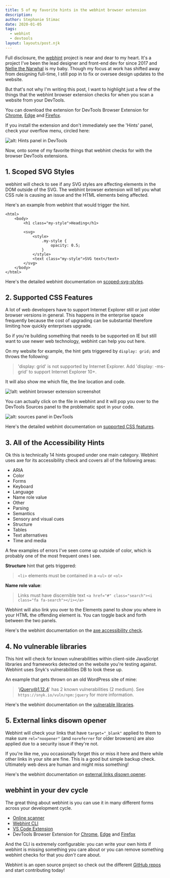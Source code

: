 ```yaml
---
title: 5 of my favorite hints in the webhint browser extension
description: 
author: Stephanie Stimac
date: 2020-01-05
tags:
  - webhint
  - devtools
layout: layouts/post.njk
---
```


Full disclosure, the [webhint](https://webhint.io) project is near and dear to my heart. It's a project I've been the lead designer and front-end dev for since 2017 and [Nellie the Narwhal](https://github.com/webhintio/artwork) is my baby. Though my focus at work has shifted away from designing full-time, I still pop in to fix or oversee design updates to the website. 

But that's not why I'm writing this post, I want to highlight just a few of the things that the webhint browser extension checks for when you scan a website from your DevTools. 

You can download the extension for DevTools Browser Extension for [Chrome](https://chrome.google.com/webstore/detail/webhint/gccemnpihkbgkdmoogenkbkckppadcag), [Edge](https://microsoftedge.microsoft.com/addons/detail/mlgfbihcfnkaenjpdcngdnhcpkdmcdee) and [Firefox](https://addons.mozilla.org/en-US/firefox/addon/webhint/). 

If you install the extension and don't immediately see the 'Hints' panel, check your overflow menu, circled here:


![alt: Hints panel in DevTools](../../img/post-8/webhint-devtools.jpg)

Now, onto some of my favorite things that webhint checks for with the browser DevTools extensions.


## 1. Scoped SVG Styles

webhint will check to see if any SVG styles are affecting elements in the DOM outside of the SVG. The webhint browser extension will tell you what CSS rule is causing an issue and the HTML elements being affected. 

Here's an example from webhint that would trigger the hint. 

```
<html>
    <body>
        <h1 class="my-style">Heading</h1>

        <svg>
            <style>
                .my-style {
                    opacity: 0.5;
                }
            </style>
            <text class="my-style">SVG text</text>
        </svg>
    </body>
</html>
```
Here's the detailed webhint documentation on [scoped-svg-styles](https://webhint.io/docs/user-guide/hints/hint-scoped-svg-styles/).



## 2. Supported CSS Features

A lot of web developers have to support Internet Explorer still or just older browser versions in general. This happens in the enterprise space frequently because the cost of upgrading can be substantial therefore limiting how quickly enterprises upgrade. 

So if you're building something that needs to be supported on IE but still want to use newer web technology, webhint can help you out here. 

On my website for example, the hint gets triggered by `display: grid;` and throws the following: 

> 'display: grid' is not supported by Internet Explorer. Add 'display: -ms-grid' to support Internet Explorer 10+.

It will also show me which file, the line location and code. 

![!alt: webhint browser extension screenshot](../../img/post-8/webhint.jpg)

You can actually click on the file in webhint and it will pop you over to the DevTools Sources panel to the problematic spot in your code.

![alt: sources panel in DevTools](../../img/post-8/sources.jpg)

Here's the detailed webhint documentation on [supported CSS features](https://webhint.io/docs/user-guide/hints/hint-compat-api/css/).

## 3. All of the Accessibility Hints

Ok this is technically 14 hints grouped under one main category. Webhint uses axe for its accessibility check and covers all of the following areas: 

* ARIA
* Color
* Forms
* Keyboard
* Language
* Name role value
* Other
* Parsing
* Semantics
* Sensory and visual cues
* Structure
* Tables
* Text alternatives
* Time and media

A few examples of errors I've seen come up outside of color, which is probably one of the most frequent ones I see. 

**Structure** hint that gets triggered:
> `<li>` elements must be contained in a `<ul>` or `<ol> `

**Name role value**:
> Links must have discernible text 
> `<a href="#" class="search"><i class="fa fa-search"></i></a>`

Webhint will also link you over to the Elements panel to show you where in your HTML the offending element is. You can toggle back and forth between the two panels. 

Here's the webhint documentation on the [axe accessibility check](https://webhint.io/docs/user-guide/hints/hint-axe/).

## 4. No vulnerable libraries 

This hint will check for known vulnerabilities within client-side JavaScript libraries and frameworks detected on the website you're testing against. Webhint uses Snyk's vulnerabilities DB to look these up.

An example that gets thrown on an old WordPress site of mine: 

> 'jQuery@1.12.4' has 2 known vulnerabilities (2 medium). See `https://snyk.io/vuln/npm:jquery` for more information.

Here's the webhint documentation on the [vulnerable libraries](https://webhint.io/docs/user-guide/hints/hint-no-vulnerable-javascript-libraries/).

## 5. External links disown opener

Webhint will check your links that have `target="_blank"` applied to them to make sure `rel="noopener"` (and `noreferrer` for older browsers) are also applied due to a security issue if they're not.

If you're like me, you occasionally forget this or miss it here and there while other links in your site are fine. This is a good but simple backup check. Ultimately web devs are human and might miss something!

Here's the webhint documentation on [external links disown opener](https://webhint.io/docs/user-guide/hints/hint-disown-opener/).

## webhint in your dev cycle

The great thing about webhint is you can use it in many different forms across your development cycle. 

* [Online scanner](https://webhint.io)
* [Webhint CLI](https://webhint.io/docs/user-guide/)
* [VS Code Extension](https://marketplace.visualstudio.com/items?itemName=webhint.vscode-webhint)
* DevTools Browser Extension for [Chrome](https://chrome.google.com/webstore/detail/webhint/gccemnpihkbgkdmoogenkbkckppadcag), [Edge](https://microsoftedge.microsoft.com/addons/detail/mlgfbihcfnkaenjpdcngdnhcpkdmcdee) and [Firefox](https://addons.mozilla.org/en-US/firefox/addon/webhint/)

And the CLI is extremely configurable: you can write your own hints if webhint is missing something you care about or you can remove something webhint checks for that you *don't* care about.

Webhint is an open source project so check out the different [GitHub repos](https://github.com/webhintio) and start contributing today!